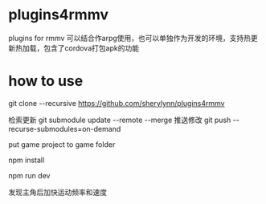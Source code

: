 # plugins4rmmv
plugins for rmmv
可以结合作arpg使用，也可以单独作为开发的环境，支持热更新热加载，包含了cordova打包apk的功能

# how to use
git clone --recursive https://github.com/sherylynn/plugins4rmmv

检索更新
git submodule update --remote --merge
推送修改
git push --recurse-submodules=on-demand

put game project to game folder

npm install

npm run dev


发现主角后加快运动频率和速度
